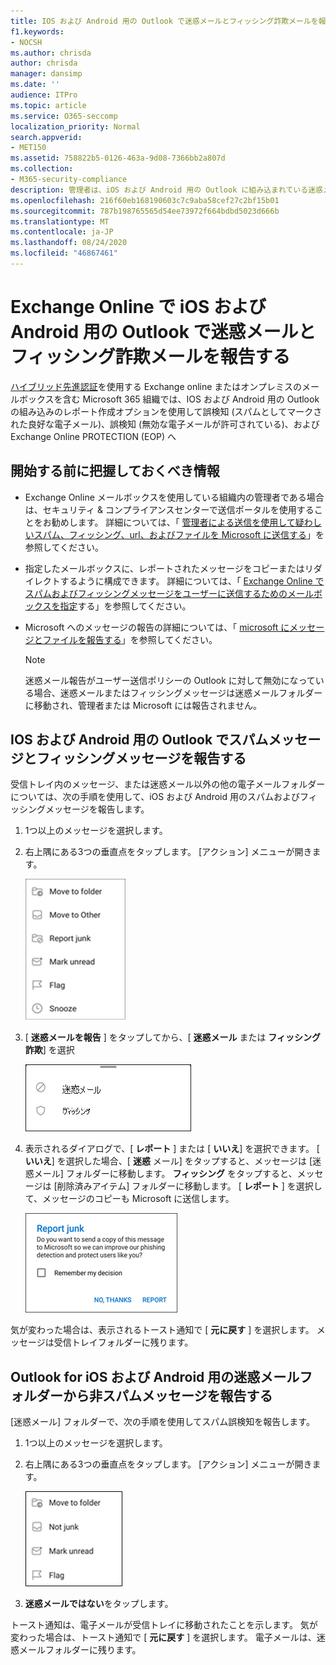 ```yaml
---
title: IOS および Android 用の Outlook で迷惑メールとフィッシング詐欺メールを報告する
f1.keywords:
- NOCSH
ms.author: chrisda
author: chrisda
manager: dansimp
ms.date: ''
audience: ITPro
ms.topic: article
ms.service: O365-seccomp
localization_priority: Normal
search.appverid:
- MET150
ms.assetid: 758822b5-0126-463a-9d08-7366bb2a807d
ms.collection:
- M365-security-compliance
description: 管理者は、iOS および Android 用の Outlook に組み込まれている迷惑メールと迷惑メールの報告オプションについて説明しています。
ms.openlocfilehash: 216f60eb168190603c7c9aba58cef27c2bf15b01
ms.sourcegitcommit: 787b198765565d54ee73972f664bdbd5023d666b
ms.translationtype: MT
ms.contentlocale: ja-JP
ms.lasthandoff: 08/24/2020
ms.locfileid: "46867461"
---
```

# <a name="report-junk-and-phishing-email-in-outlook-for-ios-and-android-in-exchange-online"></a>Exchange Online で iOS および Android 用の Outlook で迷惑メールとフィッシング詐欺メールを報告する

[ハイブリッド先進認証](https://docs.microsoft.com/microsoft-365/enterprise/hybrid-modern-auth-overview?view=o365-worldwide)を使用する Exchange online またはオンプレミスのメールボックスを含む Microsoft 365 組織では、IOS および Android 用の Outlook の組み込みのレポート作成オプションを使用して誤検知 (スパムとしてマークされた良好な電子メール)、誤検知 (無効な電子メールが許可されている)、および Exchange Online PROTECTION (EOP) へ

## <a name="what-do-you-need-to-know-before-you-begin"></a>開始する前に把握しておくべき情報

- Exchange Online メールボックスを使用している組織内の管理者である場合は、セキュリティ & コンプライアンスセンターで送信ポータルを使用することをお勧めします。 詳細については、「 [管理者による送信を使用して疑わしいスパム、フィッシング、url、およびファイルを Microsoft に送信する](admin-submission.md)」を参照してください。

- 指定したメールボックスに、レポートされたメッセージをコピーまたはリダイレクトするように構成できます。 詳細については、「 [Exchange Online でスパムおよびフィッシングメッセージをユーザーに送信するためのメールボックスを指定](user-submission.md)する」を参照してください。

- Microsoft へのメッセージの報告の詳細については、「 [microsoft にメッセージとファイルを報告する](report-junk-email-messages-to-microsoft.md)」を参照してください。

  > [!NOTE]
  > 迷惑メール報告がユーザー送信ポリシーの Outlook に対して無効になっている場合、迷惑メールまたはフィッシングメッセージは迷惑メールフォルダーに移動され、管理者または Microsoft には報告されません。

## <a name="report-spam-and-phishing-messages-in-outlook-for-ios-and-android"></a>IOS および Android 用の Outlook でスパムメッセージとフィッシングメッセージを報告する

受信トレイ内のメッセージ、または迷惑メール以外の他の電子メールフォルダーについては、次の手順を使用して、iOS および Android 用のスパムおよびフィッシングメッセージを報告します。

1. 1つ以上のメッセージを選択します。
2. 右上隅にある3つの垂直点をタップします。 [アクション] メニューが開きます。

   ![[アクション] メニューから迷惑メールまたはフィッシング詐欺メールを報告する](../../media/Android-report-as-junk-dialog.png)

3. [ **迷惑メールを報告** ] をタップしてから、[ **迷惑メール** または **フィッシング詐欺**] を選択

   ![迷惑メールまたはフィッシング詐欺メールを報告する](../../media/Android-report-junk-or-phishing.png)

4. 表示されるダイアログで、[ **レポート** ] または [ **いいえ**] を選択できます。 [ **いいえ**] を選択した場合、[ **迷惑** メール] をタップすると、メッセージは [迷惑メール] フォルダーに移動します。 **フィッシング** をタップすると、メッセージは [削除済みアイテム] フォルダーに移動します。 [ **レポート** ] を選択して、メッセージのコピーも Microsoft に送信します。

   ![迷惑メールまたはフィッシング詐欺メールレポートのオプションを報告する](../../media/Android-junk-email-reporting-options.png)

気が変わった場合は、表示されるトースト通知で [ **元に戻す** ] を選択します。 メッセージは受信トレイフォルダーに残ります。

## <a name="report-non-spam-messages-from-the-junk-folder-in-outlook-for-ios-and-android"></a>Outlook for iOS および Android 用の迷惑メールフォルダーから非スパムメッセージを報告する

[迷惑メール] フォルダーで、次の手順を使用してスパム誤検知を報告します。

1. 1つ以上のメッセージを選択します。
2. 右上隅にある3つの垂直点をタップします。 [アクション] メニューが開きます。

   ![[アクション] メニューから迷惑メールではないことを報告する](../../media/Android-not-junk-email.png)

3. **迷惑メールではない**をタップします。

トースト通知は、電子メールが受信トレイに移動されたことを示します。 気が変わった場合は、トースト通知で [ **元に戻す** ] を選択します。 電子メールは、迷惑メールフォルダーに残ります。
